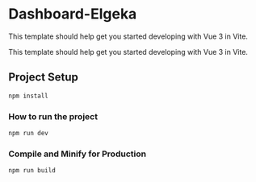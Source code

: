 # Dashboard-Elgeka

This template should help get you started developing with Vue 3 in Vite.


This template should help get you started developing with Vue 3 in Vite.

## Project Setup

```sh
npm install
```

### How to run the project

```sh
npm run dev
```

### Compile and Minify for Production

```sh
npm run build
```
